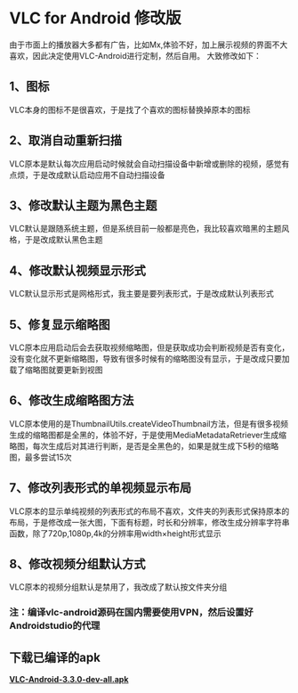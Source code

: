 # VLC for Android 修改版
由于市面上的播放器大多都有广告，比如Mx,体验不好，加上展示视频的界面不大喜欢，因此决定使用VLC-Android进行定制，然后自用。
大致修改如下：
## 1、图标
VLC本身的图标不是很喜欢，于是找了个喜欢的图标替换掉原本的图标
## 2、取消自动重新扫描
VLC原本是默认每次应用启动时候就会自动扫描设备中新增或删除的视频，感觉有点烦，于是改成默认启动应用不自动扫描设备
## 3、修改默认主题为黑色主题
VLC默认是跟随系统主题，但是系统目前一般都是亮色，我比较喜欢暗黑的主题风格，于是改成默认黑色主题
## 4、修改默认视频显示形式
VLC默认显示形式是网格形式，我主要是要列表形式，于是改成默认列表形式
## 5、修复显示缩略图
VLC原本应用启动后会去获取视频缩略图，但是获取成功会判断视频是否有变化，没有变化就不更新缩略图，导致有很多时候有的缩略图没有显示，于是改成只要加载了缩略图就要更新到视图
## 6、修改生成缩略图方法
VLC原本使用的是ThumbnailUtils.createVideoThumbnail方法，但是有很多视频生成的缩略图都是全黑的，体验不好，于是使用MediaMetadataRetriever生成缩略图，每次生成后对其进行判断，是否是全黑色的，如果是就生成下5秒的缩略图，最多尝试15次
## 7、修改列表形式的单视频显示布局
VLC原本的显示单纯视频的列表形式的布局不喜欢，文件夹的列表形式保持原本的布局，于是修改成一张大图，下面有标题，时长和分辨率，修改生成分辨率字符串函数，除了720p,1080p,4k的分辨率用width×height形式显示
## 8、修改视频分组默认方式
VLC原本的视频分组默认是禁用了，我改成了默认按文件夹分组
  
### 注：编译vlc-android源码在国内需要使用VPN，然后设置好Androidstudio的代理

## 下载已编译的apk
 **[VLC-Android-3.3.0-dev-all.apk](https://github.com/xushihai/VLC-Android/raw/master/apk/VLC-Android-3.3.0-dev-all.apk)**
